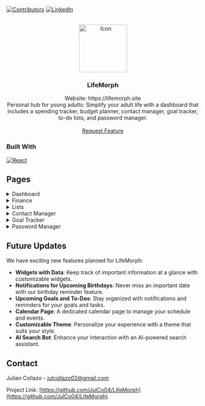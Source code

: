 <!-- Improved compatibility of back to top link: See: https://github.com/othneildrew/Best-README-Template/pull/73 -->
<a id="readme-top"></a>

<!-- PROJECT SHIELDS -->
[![Contributors][contributors-shield]][contributors-url]
[![LinkedIn][linkedin-shield]][linkedin-url]

<!-- PROJECT LOGO -->
<br />
<div align="center">
  <img src="https://github.com/JulCo04/LifeMorph/blob/main/rm_images/butterfly.ico" alt="Icon" style="width: 125px; height: auto;">
<h3 align="center">LifeMorph</h3>

  <p align="center">
    Website: https://lifemorph.site
    <br />
    Personal hub for young adults: Simplify your adult life with a dashboard that includes a spending tracker, budget planner, contact manager, goal tracker, to-do lists, and password manager.
    <br />
    <br />
<!--     <a href="https://github.com/JulCo04/LifeMorph">View Demo</a>
    ·
    <a href="https://github.com/JulCo04/LifeMorph/issues/new?labels=bug&template=bug-report---.md">Report Bug</a>
    · -->
    <a href="https://github.com/JulCo04/LifeMorph/issues/new?labels=enhancement&template=feature-request---.md">Request Feature</a>
  </p>
</div>

### Built With

[![React][React.js]][React-url]

<!-- Pages -->
## Pages
<details>
  <summary>Dashboard</summary>
  <div style="text-align: center;">
    <img src="https://github.com/JulCo04/LifeMorph/blob/main/rm_images/Dashboard.PNG" alt="Dashboard" style="max-width: 80%; height: auto; border-radius: 8px; margin-bottom: 20px;">
  </div>
</details>

<details>
  <summary>Finance</summary>
  <div style="text-align: center;">
    <img src="https://github.com/JulCo04/LifeMorph/blob/main/rm_images/Finance1.PNG" alt="Finance1" style="max-width: 45%; height: auto; border-radius: 8px; margin: 10px;">
    <img src="https://github.com/JulCo04/LifeMorph/blob/main/rm_images/Finance2.PNG" alt="Finance2" style="max-width: 45%; height: auto; border-radius: 8px; margin: 10px;">
  </div>
</details>

<details>
  <summary>Lists</summary>
  <div style="text-align: center;">
    <img src="https://github.com/JulCo04/LifeMorph/blob/main/rm_images/Lists.PNG" alt="Lists" style="max-width: 50%; height: auto; border-radius: 8px; margin: 10px;">
  </div>
</details>

<details>
  <summary>Contact Manager</summary>
  <div style="text-align: center;">
    <img src="https://github.com/JulCo04/LifeMorph/blob/main/rm_images/Contacts1.PNG" alt="Contacts1" style="max-width: 45%; height: auto; border-radius: 8px; margin: 10px;">
    <img src="https://github.com/JulCo04/LifeMorph/blob/main/rm_images/Contacts2.PNG" alt="Contacts2" style="max-width: 45%; height: auto; border-radius: 8px; margin: 10px;">
  </div>
</details>

<details>
  <summary>Goal Tracker</summary>
  <div style="text-align: center;">
    <img src="https://github.com/JulCo04/LifeMorph/blob/main/rm_images/Goals1.PNG" alt="Goals1" style="max-width: 45%; height: auto; border-radius: 8px; margin: 10px;">
    <img src="https://github.com/JulCo04/LifeMorph/blob/main/rm_images/Goals2.PNG" alt="Goals2" style="max-width: 45%; height: auto; border-radius: 8px; margin: 10px;">
  </div>
</details>

<details>
  <summary>Password Manager</summary>
  <div style="text-align: center;">
    <img src="https://github.com/JulCo04/LifeMorph/blob/main/rm_images/Password1.PNG" alt="Password1" style="max-width: 45%; height: auto; border-radius: 8px; margin: 10px;">
    <img src="https://github.com/JulCo04/LifeMorph/blob/main/rm_images/Password2.PNG" alt="Password2" style="max-width: 45%; height: auto; border-radius: 8px; margin: 10px;">
    <img src="https://github.com/JulCo04/LifeMorph/blob/main/rm_images/Password3.PNG" alt="Password3" style="max-width: 45%; height: auto; border-radius: 8px; margin: 10px;">
  </div>
</details>

<!-- FUTURE UPDATES -->
## Future Updates
We have exciting new features planned for LifeMorph:

- **Widgets with Data**: Keep track of important information at a glance with customizable widgets.
- **Notifications for Upcoming Birthdays**: Never miss an important date with our birthday reminder feature.
- **Upcoming Goals and To-Dos**: Stay organized with notifications and reminders for your goals and tasks.
- **Calendar Page**: A dedicated calendar page to manage your schedule and events.
- **Customizable Theme**: Personalize your experience with a theme that suits your style.
- **AI Search Bot**: Enhance your interaction with an AI-powered search assistant.

<!-- CONTACT -->
## Contact

Julian Collazo - julcollazo02@gmail.com

Project Link: [https://github.com/JulCo04/LifeMorph](https://github.com/JulCo04/LifeMorph)

<!-- MARKDOWN LINKS & IMAGES -->
<!-- https://www.markdownguide.org/basic-syntax/#reference-style-links -->
[contributors-shield]: https://img.shields.io/github/contributors/JulCo04/LifeMorph.svg?style=for-the-badge
[contributors-url]:https://github.com/JulCo04/LifeMorph/graphs/contributors
[linkedin-shield]: https://img.shields.io/badge/-LinkedIn-black.svg?style=for-the-badge&logo=linkedin&colorB=555
[linkedin-url]: https://www.linkedin.com/in/julian-collazo0/
[product-screenshot]: images/screenshot.png
[React.js]: https://img.shields.io/badge/React-20232A?style=for-the-badge&logo=react&logoColor=61DAFB
[React-url]: https://reactjs.org/
